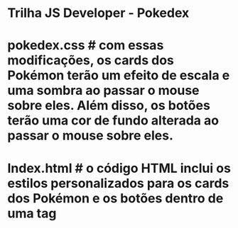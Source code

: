 # Trilha JS Developer - Pokedex
# pokedex.css # com essas modificações, os cards dos Pokémon terão um efeito de escala e uma sombra ao passar o mouse sobre eles. Além disso, os botões terão uma cor de fundo alterada ao passar o mouse sobre eles.
# Index.html # o código HTML inclui os estilos personalizados para os cards dos Pokémon e os botões dentro de uma tag <style> no cabeçalho da página.  
